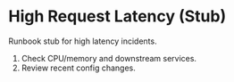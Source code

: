 # High Request Latency (Stub)

Runbook stub for high latency incidents.

1. Check CPU/memory and downstream services.
2. Review recent config changes.

